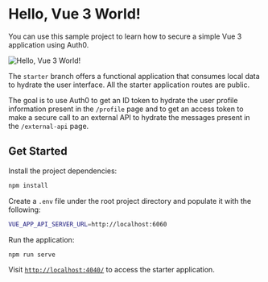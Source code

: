 # Hello, Vue 3 World!

You can use this sample project to learn how to secure a simple Vue 3 application using Auth0.

![Hello, Vue 3 World!](https://cdn.auth0.com/blog/hello-auth0/hello-vue.png)

The `starter` branch offers a functional application that consumes local data to hydrate the user interface. All the starter application routes are public.

The goal is to use Auth0 to get an ID token to hydrate the user profile information present in the `/profile` page and to get an access token to make a secure call to an external API to hydrate the messages present in the `/external-api` page.

## Get Started

Install the project dependencies:

```bash
npm install
```

Create a `.env` file under the root project directory and populate it with the following:

```bash
VUE_APP_API_SERVER_URL=http://localhost:6060
```

Run the application:

```bash
npm run serve
```

Visit [`http://localhost:4040/`](http://localhost:4040/) to access the starter application.
